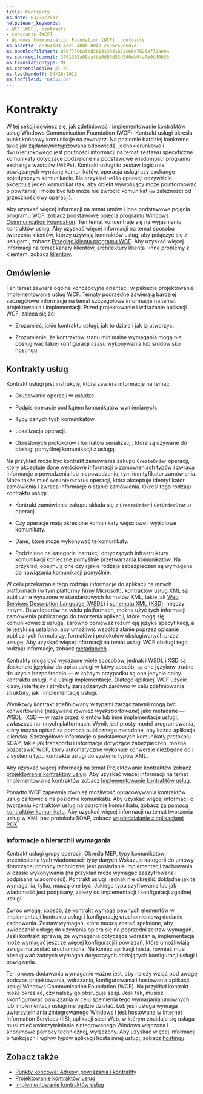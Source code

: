 ```yaml
---
title: Kontrakty
ms.date: 03/30/2017
helpviewer_keywords:
- WCF [WCF], contracts
- contracts [WCF]
- Windows Communication Foundation [WCF], contracts
ms.assetid: c8364183-4ac1-480b-804a-c5e6c59a5d7d
ms.openlocfilehash: 839f7790a5dd300313931672c60e7826af39aeea
ms.sourcegitcommit: 2701302a99cafbe0d86d53d540eb0fa7e9b46b36
ms.translationtype: MT
ms.contentlocale: pl-PL
ms.lasthandoff: 04/28/2019
ms.locfileid: "64651102"
---
```

# <a name="contracts"></a>Kontrakty
W tej sekcji dowiesz się, jak zdefiniować i implementowanie kontraktów usług Windows Communication Foundation (WCF). Kontrakt usługi określa punkt końcowy komunikuje na zewnątrz. Na poziomie bardziej konkretne takie jak żądanie/nietypizowana odpowiedź, jednokierunkowe i dwukierunkowego jest poufności informacji na temat zestawu specyficzne komunikaty dotyczące podzielone na podstawowe wiadomości programu exchange wzorców (MEPs). Kontrakt usługi to zestaw logicznie powiązanych wymianę komunikatów, operacja usługi czy exchange pojedynczym komunikacie. Na przykład `Hello` operacji oczywiście akceptują jeden komunikat (tak, aby obiekt wywołujący może poinformować o powitania) i może być lub może nie zwrócić komunikat (w zależności od grzecznościowy operacji).  
  
 Aby uzyskać więcej informacji na temat umów i inne podstawowe pojęcia programu WCF, zobacz [podstawowe pojęcia programu Windows Communication Foundation](../../../../docs/framework/wcf/fundamental-concepts.md). Ten temat koncentruje się na wyjaśnieniu kontraktów usług. Aby uzyskać więcej informacji na temat sposobu tworzenia klientów, którzy używają kontraktów usług, aby połączyć się z usługami, zobacz [Przegląd klienta programu WCF](../../../../docs/framework/wcf/wcf-client-overview.md). Aby uzyskać więcej informacji na temat kanały klientów, architektury klienta i inne problemy z klientem, zobacz [klientów](../../../../docs/framework/wcf/feature-details/clients.md).  
  
## <a name="overview"></a>Omówienie  
 Ten temat zawiera ogólne koncepcyjne orientacji w pakiecie projektowanie i Implementowanie usług WCF. Tematy podrzędne zawierają bardziej szczegółowe informacje na temat szczegółowe informacje na temat projektowania i implementacji. Przed projektowanie i wdrażanie aplikacji WCF, zaleca się że:  
  
- Zrozumieć, jakie kontraktu usługi, jak to działa i jak ją utworzyć.  
  
- Zrozumienie, że kontraktów stanu minimalne wymagania mogą nie obsługiwać takiej konfiguracji czasu wykonywania lub środowisko hostingu.  
  
## <a name="service-contracts"></a>Kontrakty usług  
 Kontrakt usługi jest instrukcję, która zawiera informacje na temat:  
  
- Grupowanie operacji w usłudze.  
  
- Podpis operacje pod kątem komunikatów wymienianych.  
  
- Typy danych tych komunikatów.  
  
- Lokalizacja operacji.  
  
- Określonych protokołów i formatów serializacji, które są używane do obsługi pomyślnej komunikacji z usługą.  
  
 Na przykład może być kontrakt zamówienia zakupu `CreateOrder` operacji, który akceptuje dane wejściowe informacji o zamówieniach typów i zwraca informacje o powodzeniu lub niepowodzeniu, tym identyfikator zamówienia. Może także mieć `GetOrderStatus` operacji, która akceptuje identyfikator zamówienia i zwraca informacje o stanie zamówienia. Określ tego rodzaju kontraktu usługi:  
  
- Kontrakt zamówienia zakupu składa się z `CreateOrder` i `GetOrderStatus` operacji.  
  
- Czy operacje mają określone komunikaty wejściowe i wyjściowe komunikaty.  
  
- Dane, które może wykonywać te komunikaty.  
  
- Podzielone na kategorie instrukcji dotyczących infrastruktury komunikacji konieczne pomyślnie przetwarzania komunikatów. Na przykład, obejmują one czy i jakie rodzaje zabezpieczeń są wymagane do nawiązania komunikacji pomyślnie.  
  
 W celu przekazania tego rodzaju informacje do aplikacji na innych platformach (w tym platformy firmy Microsoft), kontraktów usług XML są publicznie wyrażone w standardowych formatów XML, takie jak [Web Services Description Language (WSDL)](https://go.microsoft.com/fwlink/?LinkId=87004) i [schematu XML (XSD)](https://go.microsoft.com/fwlink/?LinkId=87005), między innymi. Deweloperów na wielu platformach, można użyć tych informacji zamówienia publicznego do tworzenia aplikacji, które mogą się komunikować z usługą, zarówno ponieważ rozumieją języka specyfikacji, a te języki są ustalono, aby umożliwić współdziałanie poprzez opisanie publicznych formularzy, formatów i protokołów obsługiwanych przez usługę. Aby uzyskać więcej informacji na temat usługi WCF obsługi tego rodzaju informacje, zobacz [metadanych](../../../../docs/framework/wcf/feature-details/metadata.md).  
  
 Kontrakty mogą być wyrażone wiele sposobów, jednak i WSDL i XSD są doskonałe języków do opisu usługi w łatwy sposób, są one języków trudne do użycia bezpośrednio — w każdym przypadku są one jedynie opisy kontraktu usługi, nie usługi implementacje. Dlatego aplikacji WCF użycie klasy, interfejsy i atrybuty zarządzanych zarówno w celu zdefiniowania struktury, jak i implementację usługi.  
  
 Wynikowy kontrakt zdefiniowany w typami zarządzanymi mogą być konwertowane (nazywane również *wyeksportowane*) jako metadane — WSDL i XSD — w razie przez klientów lub inne implementacje usługi, zwłaszcza na innych platformach. Wynik jest prosty model programowania, który można opisać za pomocą publicznego metadane, aby każda aplikacja kliencka. Szczegółowe informacje o podstawowych komunikaty protokołu SOAP, takie jak transportu i informacje dotyczące zabezpieczeń, można pozostawić WCF, który automatycznie wykonuje konwersje niezbędne do i z systemu typu kontraktu usługi do systemu typów XML.  
  
 Aby uzyskać więcej informacji na temat Projektowanie kontraktów zobacz [projektowanie kontraktów usług](../../../../docs/framework/wcf/designing-service-contracts.md). Aby uzyskać więcej informacji na temat Implementowanie kontraktów zobacz [Implementowanie kontraktów usług](../../../../docs/framework/wcf/implementing-service-contracts.md).  
  
 Ponadto WCF zapewnia również możliwość opracowywania kontraktów usług całkowicie na poziomie komunikatu. Aby uzyskać więcej informacji o tworzeniu kontraktów usług na poziomie komunikatu, zobacz [za pomocą kontraktów komunikatu](../../../../docs/framework/wcf/feature-details/using-message-contracts.md). Aby uzyskać więcej informacji na temat tworzenia usług w XML bez protokołu SOAP, zobacz [współdziałanie z aplikacjami POX](../../../../docs/framework/wcf/feature-details/interoperability-with-pox-applications.md).  
  
### <a name="understanding-the-hierarchy-of-requirements"></a>Informacje o hierarchii wymagania  
 Kontrakt usługi grupy operacji; Określa MEP, typy komunikatów i przeniesienia tych wiadomości; typy danych Wskazuje kategorii do umowy dotyczącej pomocy technicznej jest posiadanie implementacji zachowania w czasie wykonywania (na przykład może wymagać zaszyfrowana i podpisana wiadomości). Kontrakt usługi, jednak nie określić dokładne jak te wymagania, tylko, muszą one być. Jakiego typu szyfrowanie lub jak wiadomość jest podpisany, zależy od implementacji i konfiguracji zgodnej usługi.  
  
 Zwróć uwagę, sposób, że kontrakt wymaga pewnych elementów w implementacji kontraktu usługi i konfigurację uruchomieniową dodanie zachowania. Zestaw wymagań, które muszą zostać spełnione, aby uwidocznić usługę do używania opiera się na poprzedni zestaw wymagań. Jeśli kontrakt sprawia, że wymagania dotyczące wdrażania, implementacja może wymagać jeszcze więcej konfiguracji i powiązań, które umożliwiają usługa ma zostać uruchomiona. Na koniec aplikacji hosta, również musi obsługiwać żadnych wymagań dotyczących dodających konfiguracji usługi i powiązania.  
  
 Ten proces dodawania wymaganie ważne jest, aby należy wziąć pod uwagę podczas projektowania, wdrażania, konfigurowania i hostowania aplikacji usługi Windows Communication Foundation (WCF). Na przykład kontrakt może określać, czy należy go obsługuje sesji. Jeśli tak, musisz skonfigurować powiązania w celu spełnienia tego wymagania umownych lub implementacji usługi nie będzie działać. Lub jeśli usługa wymaga uwierzytelniania zintegrowanego Windows i jest hostowana w Internet Information Services (IIS), aplikacji sieci Web, w którym znajduje się usługa musi mieć uwierzytelniania zintegrowanego Windows włączona i anonimowe pomocy technicznej, wyłączony. Aby uzyskać więcej informacji o funkcjach i wpływ typów aplikacji hosta innej usługi, zobacz [hostingu](../../../../docs/framework/wcf/feature-details/hosting.md).  
  
## <a name="see-also"></a>Zobacz także

- [Punkty końcowe: Adresy, powiązania i kontrakty](../../../../docs/framework/wcf/feature-details/endpoints-addresses-bindings-and-contracts.md)
- [Projektowanie kontraktów usług](../../../../docs/framework/wcf/designing-service-contracts.md)
- [Implementowanie kontraktów usług](../../../../docs/framework/wcf/implementing-service-contracts.md)
